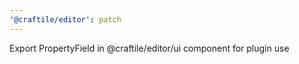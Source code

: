 ```yaml
---
'@craftile/editor': patch
---
```


Export PropertyField in @craftile/editor/ui component for plugin use